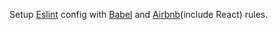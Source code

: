 Setup [Eslint](http://eslint.org/) config with [Babel](https://github.com/babel/babel-eslint) and [Airbnb](https://github.com/babel/babel-eslint)(include React) rules.
